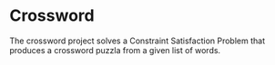 # Crossword

The crossword project solves a Constraint Satisfaction Problem that produces a crossword puzzla from a given list of words.
